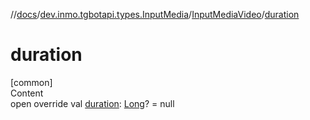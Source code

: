 //[docs](../../../index.md)/[dev.inmo.tgbotapi.types.InputMedia](../index.md)/[InputMediaVideo](index.md)/[duration](duration.md)



# duration  
[common]  
Content  
open override val [duration](duration.md): [Long](https://kotlinlang.org/api/latest/jvm/stdlib/kotlin/-long/index.html)? = null  



